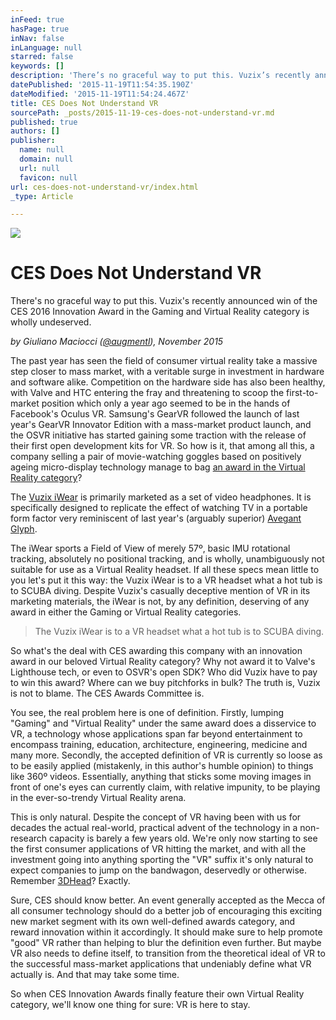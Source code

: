 ```yaml
---
inFeed: true
hasPage: true
inNav: false
inLanguage: null
starred: false
keywords: []
description: 'There’s no graceful way to put this. Vuzix’s recently announced [link] win of the CES 2016 Innovation Award [link] in the Gaming and Virtual Reality is undeserved. '
datePublished: '2015-11-19T11:54:35.190Z'
dateModified: '2015-11-19T11:54:24.467Z'
title: CES Does Not Understand VR
sourcePath: _posts/2015-11-19-ces-does-not-understand-vr.md
published: true
authors: []
publisher:
  name: null
  domain: null
  url: null
  favicon: null
url: ces-does-not-understand-vr/index.html
_type: Article

---
```

![](https://the-grid-user-content.s3-us-west-2.amazonaws.com/416ce7f8-88e9-4393-a411-f370e4f24ceb.jpg)

# CES Does Not Understand VR

There's no graceful way to put this. Vuzix's recently announced win of the CES 2016 Innovation Award in the Gaming and Virtual Reality category is wholly undeserved.

_by Giuliano Maciocci ([@augmentl][0]), November 2015_

The past year has seen the field of consumer virtual reality take a massive step closer to mass market, with a veritable surge in investment in hardware and software alike. Competition on the hardware side has also been healthy, with Valve and HTC entering the fray and threatening to scoop the first-to-market position which only a year ago seemed to be in the hands of Facebook's Oculus VR. Samsung's GearVR followed the launch of last year's GearVR Innovator Edition with a mass-market product launch, and the OSVR initiative has started gaining some traction with the release of their first open development kits for VR. So how is it, that among all this, a company selling a pair of movie-watching goggles based on positively ageing micro-display technology manage to bag [an award in the Virtual Reality category][1]?

The [Vuzix iWear][2] is primarily marketed as a set of video headphones. It is specifically designed to replicate the effect of watching TV in a portable form factor very reminiscent of last year's (arguably superior) [Avegant Glyph][3]. 

The iWear sports a Field of View of merely 57º, basic IMU rotational tracking, absolutely no positional tracking, and is wholly, unambiguously not suitable for use as a Virtual Reality headset. If all these specs mean little to you let's put it this way: the Vuzix iWear is to a VR headset what a hot tub is to SCUBA diving. Despite Vuzix's casually deceptive mention of VR in its marketing materials, the iWear is not, by any definition, deserving of any award in either the Gaming or Virtual Reality categories.

> The Vuzix iWear is to a VR headset what a hot tub is to SCUBA diving.

So what's the deal with CES awarding this company with an innovation award in our beloved Virtual Reality category? Why not award it to Valve's Lighthouse tech, or even to OSVR's open SDK? Who did Vuzix have to pay to win this award? Where can we buy pitchforks in bulk? The truth is, Vuzix is not to blame. The CES Awards Committee is.

You see, the real problem here is one of definition. Firstly, lumping "Gaming" and "Virtual Reality" under the same award does a disservice to VR, a technology whose applications span far beyond entertainment to encompass training, education, architecture, engineering, medicine and many more. Secondly, the accepted definition of VR is currently so loose as to be easily applied (mistakenly, in this author's humble opinion) to things like 360º videos. Essentially, anything that sticks some moving images in front of one's eyes can currently claim, with relative impunity, to be playing in the ever-so-trendy Virtual Reality arena.

This is only natural. Despite the concept of VR having been with us for decades the actual real-world, practical advent of the technology in a non-research capacity is barely a few years old. We're only now starting to see the first consumer applications of VR hitting the market, and with all the investment going into anything sporting the "VR" suffix it's only natural to expect companies to jump on the bandwagon, deservedly or otherwise. Remember [3DHead][4]? Exactly.

Sure, CES should know better. An event generally accepted as the Mecca of all consumer technology should do a better job of encouraging this exciting new market segment with its own well-defined awards category, and reward innovation within it accordingly. It should make sure to help promote "good" VR rather than helping to blur the definition even further. But maybe VR also needs to define itself, to transition from the theoretical ideal of VR to the successful mass-market applications that undeniably define what VR actually is. And that may take some time.

So when CES Innovation Awards finally feature their own Virtual Reality category, we'll know one thing for sure: VR is here to stay.

[0]: http://twitter.com/augmentl
[1]: http://www.prnewswire.com/news-releases/vuzix-awarded-eight-ces-2016-innovation-awards-including-best-of-in-gaming-and-virtual-reality-for-iwear-wireless-video-headphones-300176571.html?utm_content=buffer210a7&utm_medium=social&utm_source=twitter.com&utm_campaign=buffer
[2]: https://www.vuzix.com/consumer/iwear-video-headphones/
[3]: http://avegant.com/
[4]: http://www.engadget.com/2015/01/07/3dhead-gcs3/
